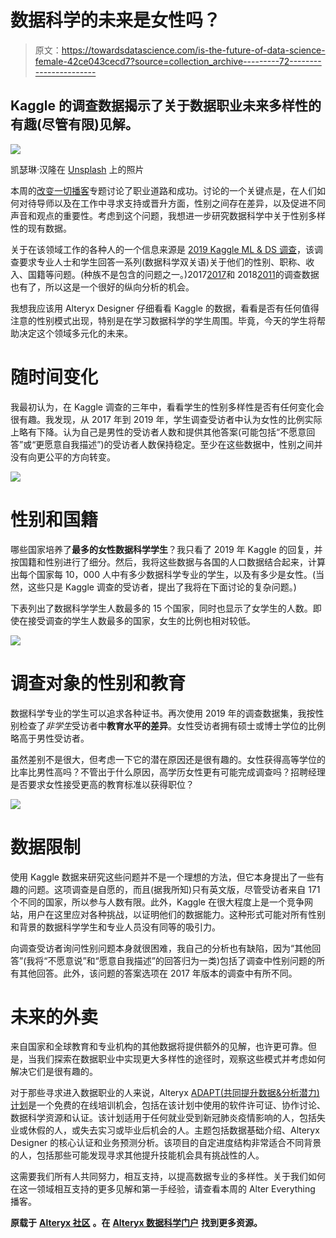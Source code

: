 # 数据科学的未来是女性吗？

> 原文：<https://towardsdatascience.com/is-the-future-of-data-science-female-42ce043cecd7?source=collection_archive---------72----------------------->

## Kaggle 的调查数据揭示了关于数据职业未来多样性的有趣(尽管有限)见解。

![](img/da326416470aba9056e7abb717d6947d.png)

凯瑟琳·汉隆在 [Unsplash](https://unsplash.com/s/photos/women?utm_source=unsplash&utm_medium=referral&utm_content=creditCopyText) 上的照片

本周的[改变一切播客](https://community.alteryx.com/t5/Alter-Everything-Podcast/65-Uncomfortable-conversations/ba-p/597677)专题讨论了职业道路和成功。讨论的一个关键点是，在人们如何对待导师以及在工作中寻求支持或晋升方面，性别之间存在差异，以及促进不同声音和观点的重要性。考虑到这个问题，我想进一步研究数据科学中关于性别多样性的现有数据。

关于在该领域工作的各种人的一个信息来源是 [2019 Kaggle ML & DS 调查](https://www.kaggle.com/c/kaggle-survey-2019)，该调查要求专业人士和学生回答一系列(数据科学双关语)关于他们的性别、职称、收入、国籍等问题。(种族不是包含的问题之一。)2017[2017](https://www.kaggle.com/kaggle/kaggle-survey-2017)和 2018[2011](https://www.kaggle.com/kaggle/kaggle-survey-2018/)的调查数据也有了，所以这是一个很好的纵向分析的机会。

我想我应该用 Alteryx Designer 仔细看看 Kaggle 的数据，看看是否有任何值得注意的性别模式出现，特别是在学习数据科学的学生周围。毕竟，今天的学生将帮助决定这个领域多元化的未来。

# 随时间变化

我最初认为，在 Kaggle 调查的三年中，看看学生的性别多样性是否有任何变化会很有趣。我发现，从 2017 年到 2019 年，学生调查受访者中认为女性的比例实际上略有下降。认为自己是男性的受访者人数和提供其他答案(可能包括“不愿意回答”或“更愿意自我描述”)的受访者人数保持稳定。至少在这些数据中，性别之间并没有向更公平的方向转变。

![](img/843640f7f90163ff9fefb6e5d8a834e3.png)

# 性别和国籍

哪些国家培养了**最多的女性数据科学学生**？我只看了 2019 年 Kaggle 的回复，并按国籍和性别进行了细分。然后，我将这些数据与各国的人口数据结合起来，计算出每个国家每 10，000 人中有多少数据科学专业的学生，以及有多少是女性。(当然，这些只是 Kaggle 调查的受访者，提出了我将在下面讨论的复杂问题。)

下表列出了数据科学学生人数最多的 15 个国家，同时也显示了女学生的人数。即使在接受调查的学生人数最多的国家，女生的比例也相对较低。

![](img/2d1aae4d4bc30491884238149e9cad19.png)

# 调查对象的性别和教育

数据科学专业的学生可以追求各种证书。再次使用 2019 年的调查数据集，我按性别检查了*非学生*受访者中**教育水平的差异**。女性受访者拥有硕士或博士学位的比例略高于男性受访者。

虽然差别不是很大，但考虑一下它的潜在原因还是很有趣的。女性获得高等学位的比率比男性高吗？不管出于什么原因，高学历女性更有可能完成调查吗？招聘经理是否要求女性接受更高的教育标准以获得职位？

![](img/506094390f213f950ad4b49ea765fa24.png)

# 数据限制

使用 Kaggle 数据来研究这些问题并不是一个理想的方法，但它本身提出了一些有趣的问题。这项调查是自愿的，而且(据我所知)只有英文版，尽管受访者来自 171 个不同的国家，所以参与人数有限。此外，Kaggle 在很大程度上是一个竞争网站，用户在这里应对各种挑战，以证明他们的数据能力。这种形式可能对所有性别和背景的数据科学学生和专业人员没有同等的吸引力。

向调查受访者询问性别问题本身就很困难，我自己的分析也有缺陷，因为“其他回答”(我将“不愿意说”和“愿意自我描述”的回答归为一类)包括了调查中性别问题的所有其他回答。此外，该问题的答案选项在 2017 年版本的调查中有所不同。

# 未来的外卖

来自国家和全球教育和专业机构的其他数据将提供额外的见解，也许更可靠。但是，当我们探索在数据职业中实现更大多样性的途径时，观察这些模式并考虑如何解决它们是很有趣的。

对于那些寻求进入数据职业的人来说，Alteryx [ADAPT(共同提升数据&分析潜力)计划](https://pages.alteryx.com/adapt)是一个免费的在线培训机会，包括在该计划中使用的软件许可证、协作讨论、数据科学资源和认证。该计划适用于任何就业受到新冠肺炎疫情影响的人，包括失业或休假的人，或失去实习或毕业后机会的人。主题包括数据基础介绍、Alteryx Designer 的核心认证和业务预测分析。该项目的自定进度结构非常适合不同背景的人，包括那些可能发现寻求其他提升技能机会具有挑战性的人。

这需要我们所有人共同努力，相互支持，以提高数据专业的多样性。关于我们如何在这一领域相互支持的更多见解和第一手经验，请查看本周的 Alter Everything 播客。

**原载于** [**Alteryx 社区**](https://community.alteryx.com/t5/Data-Science/Sources-Agree-Data-Science-Skills-Go-Beyond-Data/ba-p/613738) **。在** [**Alteryx 数据科学门户**](https://community.alteryx.com/t5/Alteryx-Data-Science-Portal/ct-p/ds-portal) **找到更多资源。**